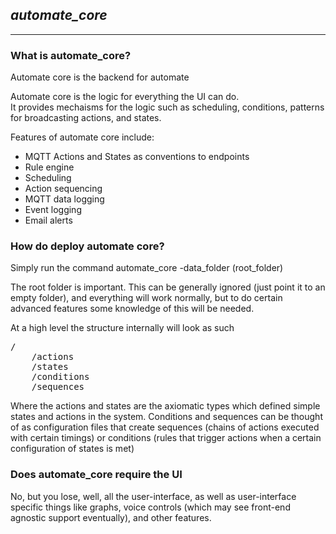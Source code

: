 ## *automate_core* ##
------------

### What is automate_core? ###
Automate core is the backend for automate

Automate core is the logic for everything the UI can do.  
It provides mechaisms for the logic such as scheduling, conditions, patterns for broadcasting actions, and states.

Features of automate core include:
- MQTT Actions and States as conventions to endpoints
- Rule engine
- Scheduling 
- Action sequencing
- MQTT data logging
- Event logging
- Email alerts

### How do deploy automate core? ###
Simply run the command 
automate_core -data_folder (root_folder)

The root folder is important.
This can be generally ignored (just point it to an empty folder), and everything will work normally, but to do certain advanced features some knowledge of 
this will be needed.

At a high level the structure internally will look as such
<pre>
/
    /actions
    /states
    /conditions
    /sequences
</pre>
    
Where the actions and states are the axiomatic types which defined simple states and actions in the system.  Conditions
and sequences can be thought of as configuration files that create sequences (chains of actions executed with certain timings)
or conditions (rules that trigger actions when a certain configuration of states is met)

       
### Does automate_core require the UI ###
No, but you lose, well, all the user-interface, as well as user-interface specific things like graphs, voice controls (which may see front-end agnostic support eventually), and other features.